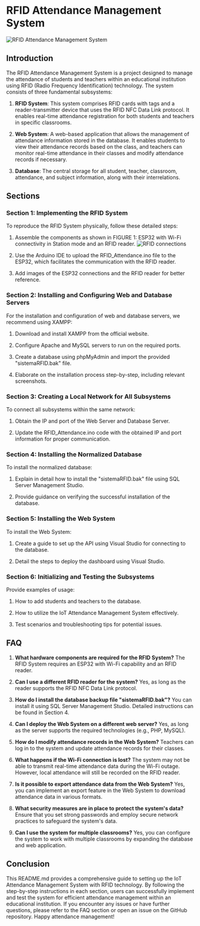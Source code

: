 # RFID Attendance Management System

![RFID Attendance Management System](readmeContent/cover.png)

## Introduction

The RFID Attendance Management System is a project designed to manage the attendance of students and teachers within an educational institution using RFID (Radio Frequency Identification) technology. The system consists of three fundamental subsystems:

1. **RFID System**: This system comprises RFID cards with tags and a reader-transmitter device that uses the RFID NFC Data Link protocol. It enables real-time attendance registration for both students and teachers in specific classrooms.

2. **Web System**: A web-based application that allows the management of attendance information stored in the database. It enables students to view their attendance records based on the class, and teachers can monitor real-time attendance in their classes and modify attendance records if necessary.

3. **Database**: The central storage for all student, teacher, classroom, attendance, and subject information, along with their interrelations.

## Sections

### Section 1: Implementing the RFID System

To reproduce the RFID System physically, follow these detailed steps:

1. Assemble the components as shown in FIGURE 1: ESP32 with Wi-Fi connectivity in Station mode and an RFID reader.
   ![RFID connections](images/connections.jpg)

2. Use the Arduino IDE to upload the RFID_Attendance.ino file to the ESP32, which facilitates the communication with the RFID reader.

3. Add images of the ESP32 connections and the RFID reader for better reference.

### Section 2: Installing and Configuring Web and Database Servers

For the installation and configuration of web and database servers, we recommend using XAMPP:

1. Download and install XAMPP from the official website.

2. Configure Apache and MySQL servers to run on the required ports.

3. Create a database using phpMyAdmin and import the provided "sistemaRFID.bak" file.

4. Elaborate on the installation process step-by-step, including relevant screenshots.

### Section 3: Creating a Local Network for All Subsystems

To connect all subsystems within the same network:

1. Obtain the IP and port of the Web Server and Database Server.

2. Update the RFID_Attendance.ino code with the obtained IP and port information for proper communication.

### Section 4: Installing the Normalized Database

To install the normalized database:

1. Explain in detail how to install the "sistemaRFID.bak" file using SQL Server Management Studio.

2. Provide guidance on verifying the successful installation of the database.

### Section 5: Installing the Web System

To install the Web System:

1. Create a guide to set up the API using Visual Studio for connecting to the database.

2. Detail the steps to deploy the dashboard using Visual Studio.

### Section 6: Initializing and Testing the Subsystems

Provide examples of usage:

1. How to add students and teachers to the database.

2. How to utilize the IoT Attendance Management System effectively.

3. Test scenarios and troubleshooting tips for potential issues.

## FAQ

1. **What hardware components are required for the RFID System?**
   The RFID System requires an ESP32 with Wi-Fi capability and an RFID reader.

2. **Can I use a different RFID reader for the system?**
   Yes, as long as the reader supports the RFID NFC Data Link protocol.

3. **How do I install the database backup file "sistemaRFID.bak"?**
   You can install it using SQL Server Management Studio. Detailed instructions can be found in Section 4.

4. **Can I deploy the Web System on a different web server?**
   Yes, as long as the server supports the required technologies (e.g., PHP, MySQL).

5. **How do I modify attendance records in the Web System?**
   Teachers can log in to the system and update attendance records for their classes.

6. **What happens if the Wi-Fi connection is lost?**
   The system may not be able to transmit real-time attendance data during the Wi-Fi outage. However, local attendance will still be recorded on the RFID reader.

7. **Is it possible to export attendance data from the Web System?**
   Yes, you can implement an export feature in the Web System to download attendance data in various formats.

8. **What security measures are in place to protect the system's data?**
   Ensure that you set strong passwords and employ secure network practices to safeguard the system's data.

9. **Can I use the system for multiple classrooms?**
   Yes, you can configure the system to work with multiple classrooms by expanding the database and web application.

## Conclusion

This README.md provides a comprehensive guide to setting up the IoT Attendance Management System with RFID technology. By following the step-by-step instructions in each section, users can successfully implement and test the system for efficient attendance management within an educational institution. If you encounter any issues or have further questions, please refer to the FAQ section or open an issue on the GitHub repository. Happy attendance management!
